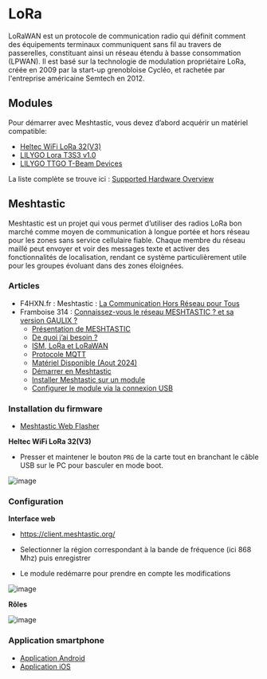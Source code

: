 # LoRa

LoRaWAN est un protocole de communication radio qui définit comment des équipements terminaux communiquent sans fil au travers de passerelles, constituant ainsi un réseau étendu à basse consommation (LPWAN).
Il est basé sur la technologie de modulation propriétaire LoRa, créée en 2009 par la start-up grenobloise Cycléo, et rachetée par l'entreprise américaine Semtech en 2012.

## Modules

Pour démarrer avec Meshtastic, vous devez d’abord acquérir un matériel compatible:
- [Heltec WiFi LoRa 32(V3)](https://heltec.org/project/wifi-lora-32-v3/)
- [LILYGO Lora T3S3 v1.0](https://meshtastic.org/docs/hardware/devices/lilygo/lora/?t-lora=S3-v1)
- [LILYGO TTGO T-Beam Devices](https://meshtastic.org/docs/hardware/devices/lilygo/tbeam/?t-beam=sx1262)

La liste complète se trouve ici : [Supported Hardware Overview](https://meshtastic.org/docs/hardware/devices/)


## Meshtastic

Meshtastic est un projet qui vous permet d’utiliser des radios LoRa bon marché comme moyen de communication à longue portée et hors réseau pour les zones sans service cellulaire fiable. Chaque membre du réseau maillé peut envoyer et voir des messages texte et activer des fonctionnalités de localisation, rendant ce système particulièrement utile pour les groupes évoluant dans des zones éloignées.

### Articles

- F4HXN.fr : Meshtastic : [La Communication Hors Réseau pour Tous](https://www.f4hxn.fr/meshtastic-la-communication-hors-reseau-pour-tous/)
- Framboise 314 : [Connaissez-vous le réseau MESHTASTIC ? et sa version GAULIX ?](https://www.framboise314.fr/connaissez-vous-le-reseau-meshtastic-et-sa-version-gaulix/)
  - [Présentation de MESHTASTIC](https://www.framboise314.fr/meshtastic-presentation/)
  - [De quoi j’ai besoin ?](https://www.framboise314.fr/meshtastic-de-quoi-jai-besoin/)
  - [ISM, LoRa et LoRaWAN](https://www.framboise314.fr/meshtastic-ism-lora-et-lorawan/)
  - [Protocole MQTT](https://www.framboise314.fr/meshtastic-protocole-mqtt/)
  - [Matériel Disponible (Aout 2024)](https://www.framboise314.fr/meshtastic-materiel-disponible-aout-2024/)
  - [Démarrer en Meshtastic](https://www.framboise314.fr/meshtastic-demarrer-en-meshtastic/)
  - [Installer Meshtastic sur un module](https://www.framboise314.fr/meshtastic-installer-meshtastic-sur-un-module/)
  - [Configurer le module via la connexion USB](https://www.framboise314.fr/meshtastic-configurer-le-module-via-la-connexion-usb/)

### Installation du firmware

- [Meshtastic Web Flasher](https://flasher.meshtastic.org/)

**Heltec WiFi LoRa 32(V3)**

- Presser et maintener le bouton `PRG` de la carte tout en branchant le câble USB sur le PC pour basculer en mode boot.

![image](https://github.com/user-attachments/assets/9ec98a84-7b37-4d7c-91c2-5a2c5f65abc0)

### Configuration

**Interface web**

- https://client.meshtastic.org/

- Selectionner la région correspondant à la bande de fréquence (ici 868 Mhz) puis enregistrer
- Le module redémarre pour prendre en compte les modifications
 
![image](https://github.com/user-attachments/assets/d14684b1-3f26-4cf7-a1cb-d08d4d06f9dd)

**Rôles**

![image](https://github.com/user-attachments/assets/888357ef-06b5-407b-b54e-5cb934271bfc)

### Application smartphone

- [Application Android](https://play.google.com/store/apps/details?id=com.geeksville.mesh&pli=1)
- [Application iOS](https://meshtastic.org/docs/category/apple-apps/)


